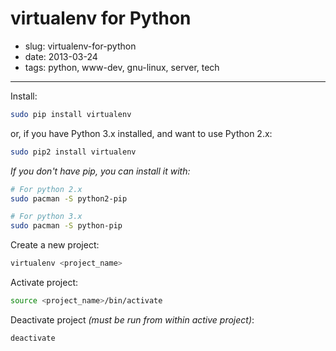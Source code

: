 # virtualenv for Python

- slug: virtualenv-for-python
- date: 2013-03-24
- tags: python, www-dev, gnu-linux, server, tech

------------------

Install:

````bash
sudo pip install virtualenv
````

or, if you have Python 3.x installed, and want to use Python 2.x:

````bash
sudo pip2 install virtualenv
````

_If you don't have pip, you can install it with:_

````bash
# For python 2.x
sudo pacman -S python2-pip

# For python 3.x
sudo pacman -S python-pip
````

Create a new project:

````bash
virtualenv <project_name>
````

Activate project:

````bash
source <project_name>/bin/activate
````

Deactivate project _(must be run from within active project)_:

````bash
deactivate
````
